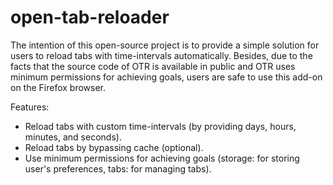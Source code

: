 # open-tab-reloader
The intention of this open-source project is to provide a simple solution for users to reload tabs with time-intervals automatically. Besides, due to the facts that the source code of OTR is available in public and OTR uses minimum permissions for achieving goals, users are safe to use this add-on on the Firefox browser. 

Features:
- Reload tabs with custom time-intervals (by providing days, hours, minutes, and seconds). 
- Reload tabs by bypassing cache (optional). 
- Use minimum permissions for achieving goals (storage: for storing user's preferences, tabs: for managing tabs).
